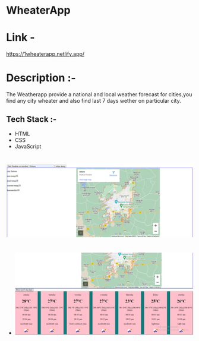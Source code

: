 # WheaterApp
# Link -
https://1wheaterapp.netlify.app/

# Description :-
 The Weatherapp  provide a national and local weather forecast for cities,you find any city wheater and also find last 7 days wether on particular city.
## Tech Stack :- 
- HTML
- CSS
- JavaScript

 #
 <img src="./image/whether1.png" alt="">

#
 - <img src="https://github.com/sgovind158/WheaterApp/blob/main/image/whetther2.png?raw=true" alt="">

